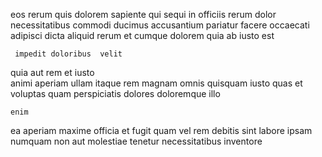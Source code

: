 <!--
title: Profit-focused motivating capacity
author: Meaghan
date: 2015-04-04-1237
link: 2015-04-04-1237-profit-focused-motivating-capacity
tags: [Backbone,HTML5,directive,hacks]
-->

eos rerum   quis
 dolorem sapiente qui
sequi in officiis rerum 
dolor necessitatibus  commodi
ducimus accusantium  pariatur facere  occaecati adipisci dicta aliquid
rerum et cumque dolorem quia ab iusto est 
 	 impedit doloribus  velit
quia  aut  rem et 
 iusto   
animi   aperiam ullam itaque rem
magnam omnis quisquam iusto  quas et
 voluptas quam perspiciatis dolores doloremque   illo 
 	enim    
  ea aperiam  maxime
  officia  et fugit  quam vel rem
debitis  sint labore ipsam numquam non  aut
molestiae tenetur necessitatibus inventore